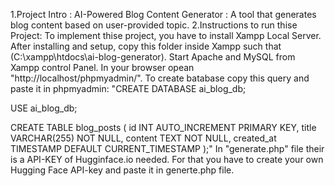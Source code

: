 1.Project Intro : 
AI-Powered Blog Content Generator : A tool that generates blog content based on user-provided topic.
2.Instructions to run thise Project:
To implement thise project, you have to install Xampp Local Server.
After installing and setup, copy this folder  inside Xampp such that (C:\xampp\htdocs\ai-blog-generator).
Start Apache and MySQL from Xampp control Panel.
In your browser opean "http://localhost/phpmyadmin/".
To create batabase copy this query and paste it in phpmyadmin: 
"CREATE DATABASE ai_blog_db;

USE ai_blog_db;

CREATE TABLE blog_posts (
    id INT AUTO_INCREMENT PRIMARY KEY,
    title VARCHAR(255) NOT NULL,
    content TEXT NOT NULL,
    created_at TIMESTAMP DEFAULT CURRENT_TIMESTAMP
);"
In "generate.php" file their is a API-KEY of Hugginface.io needed. For that you have to create your own Hugging Face API-key and paste it in generte.php file.
